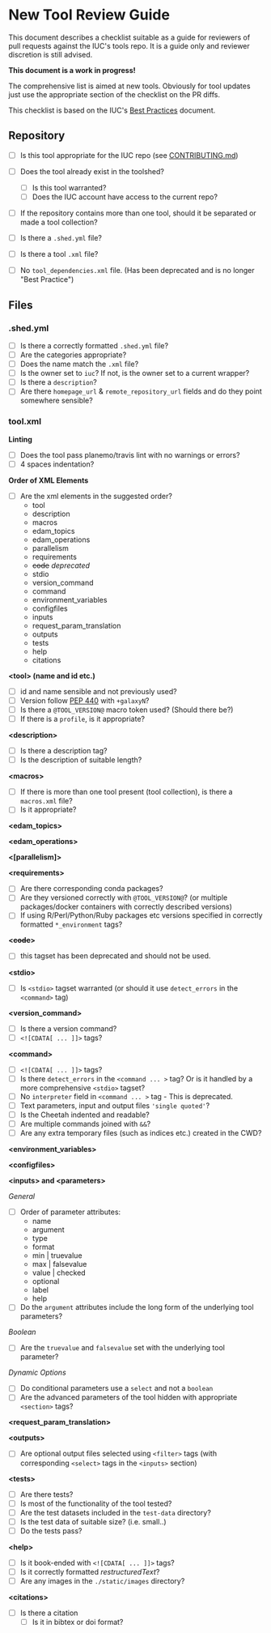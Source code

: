 # New Tool Review Guide

This document describes a checklist suitable as a guide for reviewers of pull requests against the IUC's tools repo. It is a guide only and reviewer discretion is still advised.

**This document is a work in progress!**

The comprehensive list is aimed at new tools. Obviously for tool updates just use the appropriate section of the checklist on the PR diffs.

This checklist is based on the IUC's [Best Practices](https://galaxy-iuc-standards.readthedocs.io/en/latest/index.html) document.

## Repository

* [ ] Is this tool appropriate for the IUC repo (see [CONTRIBUTING.md](https://github.com/galaxyproject/tools-iuc/blob/master/CONTRIBUTING.md))
* [ ] Does the tool already exist in the toolshed?
    * [ ] Is this tool warranted?
    * [ ] Does the IUC account have access to the current repo?
* [ ] If the repository contains more than one tool, should it be separated or made a tool collection?
* [ ] Is there a `.shed.yml` file?
* [ ] Is there a tool `.xml` file?
* [ ] No `tool_dependencies.xml` file. (Has been deprecated and is no longer "Best Practice")


## Files

### .shed.yml

* [ ] Is there a correctly formatted `.shed.yml` file?
* [ ] Are the categories appropriate?
* [ ] Does the name match the `.xml` file?
* [ ] Is the owner set to `iuc`? If not, is the owner set to a current wrapper?
* [ ] Is there a `description`?
* [ ] Are there `homepage_url` & `remote_repository_url` fields and do they point somewhere sensible?

### tool.xml

**Linting**

* [ ] Does the tool pass planemo/travis lint with no warnings or errors?
* [ ] 4 spaces indentation?

**Order of XML Elements**

* [ ] Are the xml elements in the suggested order?
    * tool
    * description
    * macros
    * edam_topics
    * edam_operations
    * parallelism
    * requirements
    * ~~code~~ *deprecated*
    * stdio
    * version_command
    * command
    * environment_variables
    * configfiles
    * inputs
    * request_param_translation
    * outputs
    * tests
    * help
    * citations

**&lt;tool&gt; (name and id etc.)**

* [ ] id and name sensible and not previously used?
* [ ] Version follow [PEP 440](https://www.python.org/dev/peps/pep-0440/) with `+galaxyN`?
* [ ] Is there a `@TOOL_VERSION@` macro token used? (Should there be?)
* [ ] If there is a `profile`, is it appropriate?

**&lt;description&gt;**

* [ ] Is there a description tag?
* [ ] Is the description of suitable length?

**&lt;macros&gt;**

* [ ] If there is more than one tool present (tool collection), is there a `macros.xml` file?
* [ ] Is it appropriate?

**&lt;edam_topics&gt;**

**&lt;edam_operations&gt;**

**&lt;[parallelism]&gt;**

**&lt;requirements&gt;**

* [ ] Are there corresponding conda packages?
* [ ] Are they versioned correctly with `@TOOL_VERSION@`? (or multiple packages/docker containers with correctly described versions)
* [ ] If using R/Perl/Python/Ruby packages etc versions specified in correctly formatted `*_environment` tags?

**&lt;~~code~~&gt;**

* [ ] this tagset has been deprecated and should not be used.

**&lt;stdio&gt;**

* [ ] Is `<stdio>` tagset warranted (or should it use `detect_errors` in the `<command>` tag)

**&lt;version_command&gt;**

* [ ] Is there a version command?
* [ ] `<![CDATA[ ... ]]>` tags?

**&lt;command&gt;**

* [ ] `<![CDATA[ ... ]]>` tags?
* [ ] Is there `detect_errors` in the `<command ... >` tag? Or is it handled by a more comprehensive `<stdio>` tagset?
* [ ] No `interpreter` field in `<command ... >` tag - This is deprecated.
* [ ] Text parameters, input and output files `'single quoted'`?
* [ ] Is the Cheetah indented and readable?
* [ ] Are multiple commands joined with `&&`?
* [ ] Are any extra temporary files (such as indices etc.) created in the CWD?

**&lt;environment_variables&gt;**



**&lt;configfiles&gt;**

**&lt;inputs&gt; and &lt;parameters&gt;**

*General*
* [ ] Order of parameter attributes:
    * name
    * argument
    * type
    * format
    * min | truevalue
    * max | falsevalue
    * value | checked
    * optional
    * label
    * help
* [ ] Do the `argument` attributes include the long form of the underlying tool parameters?

*Boolean*
* [ ] Are the `truevalue` and `falsevalue` set with the underlying tool parameter?

*Dynamic Options*
* [ ] Do conditional parameters use a `select` and not a `boolean`
* [ ] Are the advanced parameters of the tool hidden with appropriate `<section>` tags?

**&lt;request_param_translation&gt;**

**&lt;outputs&gt;**

* [ ] Are optional output files selected using `<filter>` tags (with corresponding `<select>` tags in the `<inputs>` section)

**&lt;tests&gt;**

* [ ] Are there tests?
* [ ] Is most of the functionality of the tool tested?
* [ ] Are the test datasets included in the `test-data` directory?
* [ ] Is the test data of suitable size? (i.e. small..)
* [ ] Do the tests pass?

**&lt;help&gt;**

* [ ] Is it book-ended with `<![CDATA[ ... ]]>` tags?
* [ ] Is it correctly formatted *restructuredText*?
* [ ] Are any images in the `./static/images` directory?

**&lt;citations&gt;**

* [ ] Is there a citation
    - [ ] Is it in bibtex or doi format?
